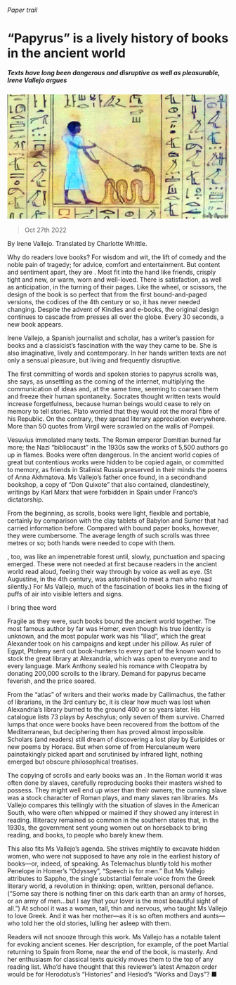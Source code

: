 ###### Paper trail

# “Papyrus” is a lively history of books in the ancient world 

##### Texts have long been dangerous and disruptive as well as pleasurable, Irene Vallejo argues 

![image](images/20221029_CUP005.jpg) 

> Oct 27th 2022 

 By Irene Vallejo. Translated by Charlotte Whittle.

Why do readers love books? For wisdom and wit, the lift of comedy and the noble pain of tragedy; for advice, comfort and entertainment. But content and sentiment apart, they are . Most fit into the hand like friends, crisply tight and new, or warm, worn and well-loved. There is satisfaction, as well as anticipation, in the turning of their pages. Like the wheel, or scissors, the design of the book is so perfect that from the first bound-and-paged versions, the codices of the 4th century or so, it has never needed changing. Despite the advent of Kindles and e-books, the original design continues to cascade from presses all over the globe. Every 30 seconds, a new book appears.

Irene Vallejo, a Spanish journalist and scholar, has a writer’s passion for books and a classicist’s fascination with the way they came to be. She is also imaginative, lively and contemporary. In her hands written texts are not only a sensual pleasure, but living and frequently disruptive. 

The first committing of words and spoken stories to papyrus scrolls was, she says, as unsettling as the coming of the internet, multiplying the communication of ideas and, at the same time, seeming to coarsen them and freeze their human spontaneity. Socrates thought written texts would increase forgetfulness, because human beings would cease to rely on memory to tell stories. Plato worried that they would rot the moral fibre of his Republic. On the contrary, they spread literary appreciation everywhere. More than 50 quotes from Virgil were scrawled on the walls of Pompeii.

Vesuvius immolated many texts. The Roman emperor Domitian burned far more; the Nazi “bibliocaust” in the 1930s saw the works of 5,500 authors go up in flames. Books were often dangerous. In the ancient world copies of great but contentious works were hidden to be copied again, or committed to memory, as friends in Stalinist Russia preserved in their minds the poems of Anna Akhmatova. Ms Vallejo’s father once found, in a secondhand bookshop, a copy of “Don Quixote” that also contained, clandestinely, writings by Karl Marx that were forbidden in Spain under Franco’s dictatorship. 

From the beginning, as scrolls, books were light, flexible and portable, certainly by comparison with the clay tablets of Babylon and Sumer that had carried information before. Compared with bound paper books, however, they were cumbersome. The average length of such scrolls was three metres or so; both hands were needed to cope with them.

, too, was like an impenetrable forest until, slowly, punctuation and spacing emerged. These were not needed at first because readers in the ancient world read aloud, feeling their way through by voice as well as eye. (St Augustine, in the 4th century, was astonished to meet a man who read silently.) For Ms Vallejo, much of the fascination of books lies in the fixing of puffs of air into visible letters and signs. 

I bring thee word

Fragile as they were, such books bound the ancient world together. The most famous author by far was Homer, even though his true identity is unknown, and the most popular work was his “Iliad”, which the great Alexander took on his campaigns and kept under his pillow. As ruler of Egypt, Ptolemy sent out book-hunters to every part of the known world to stock the great library at Alexandria, which was open to everyone and to every language. Mark Anthony sealed his romance with Cleopatra by donating 200,000 scrolls to the library. Demand for papyrus became feverish, and the price soared. 

From the “atlas” of writers and their works made by Callimachus, the father of librarians, in the 3rd century bc, it is clear how much was lost when Alexandria’s library burned to the ground 400 or so years later. His catalogue lists 73 plays by Aeschylus; only seven of them survive. Charred lumps that once were books have been recovered from the bottom of the Mediterranean, but deciphering them has proved almost impossible. Scholars (and readers) still dream of discovering a lost play by Euripides or new poems by Horace. But when some of  from Herculaneum were painstakingly picked apart and scrutinised by infrared light, nothing emerged but obscure philosophical treatises. 

The copying of scrolls and early books was an . In the Roman world it was often done by slaves, carefully reproducing books their masters wished to possess. They might well end up wiser than their owners; the cunning slave was a stock character of Roman plays, and many slaves ran libraries. Ms Vallejo compares this tellingly with the situation of slaves in the American South, who were often whipped or maimed if they showed any interest in reading. Illiteracy remained so common in the southern states that, in the 1930s, the government sent young women out on horseback to bring reading, and books, to people who barely knew them. 

This also fits Ms Vallejo’s agenda. She strives mightily to excavate hidden women, who were not supposed to have any role in the earliest history of books—or, indeed, of speaking. As Telemachus bluntly told his mother Penelope in Homer’s “Odyssey”, “Speech is for men.” But Ms Vallejo attributes to Sappho, the single substantial female voice from the Greek literary world, a revolution in thinking: open, written, personal defiance. (“Some say there is nothing finer on this dark earth than an army of horses, or an army of men...but I say that your lover is the most beautiful sight of all.”) At school it was a woman, tall, thin and nervous, who taught Ms Vallejo to love Greek. And it was her mother—as it is so often mothers and aunts—who told her the old stories, lulling her asleep with them. 

Readers will not snooze through this work. Ms Vallejo has a notable talent for evoking ancient scenes. Her description, for example, of the poet Martial returning to Spain from Rome, near the end of the book, is masterly. And her enthusiasm for classical texts quickly moves them to the top of any reading list. Who’d have thought that this reviewer’s latest Amazon order would be for Herodotus’s “Histories” and Hesiod’s “Works and Days”? ■

